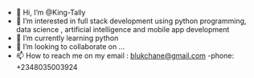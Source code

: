 - 👋 Hi, I’m @King-Tally
- 👀 I’m interested in full stack development using python programming, data science , artificial intelligence and mobile app development
- 🌱 I’m currently learning python
- 💞️ I’m looking to collaborate on ...
- 📫 How to reach me on my email : blukchane@gmail.com
-phone: +2348035003924
<!---
King-Tally/King-Tally is a ✨ special ✨ repository because its `README.md` (this file) appears on your GitHub profile.
You can click the Preview link to take a look at your changes.
--->
